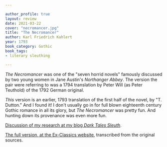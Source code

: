 ```yaml
---

author_profile: true
layout: review
date: 2021-03-22
cover: "necromancer.jpg"
title: "The Necromancer"
author: Karl Friedrich Kahlert
year: 1793
book_category: Gothic
book_tags:
- literary sleuthing

---
```


*The Necromancer* was one of the "seven horrid novels" famously discussed by two young women in Jane Austin's *Northanger Abbey*. The version the pair were referring to was a 1794 translation by Peter Will (as Peter Teuthold) of the 1792 German original.

*This* version is an earlier, 1793 translation of the first half of the novel, by "T. Dutton."
And I found it! I don't usually go in for full blown eighteenth century Gothic romance in all its glory, but *The Necromancer* was pretty fun. And hunting down its provenance was even more fun.

[Discussion of my research at my blog *Dark Tales Sleuth*](https://darktalessleuth.wordpress.com/2021/01/17/notes-on-the-astrologer-of-the-nineteenth-century/#footnote-1).

[The full version, at the Ex-Classics website](https://www.exclassics.com/necro/necrointro.htm), transcribed from the original sources.
